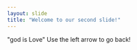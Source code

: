 ```yaml
---
layout: slide
title: "Welcome to our second slide!"
---
```

"god is Love"
Use the left arrow to go back!
